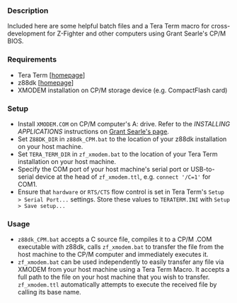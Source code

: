 ### Description
Included here are some helpful batch files and a Tera Term macro for cross-development for Z-Fighter and other computers using Grant Searle's CP/M BIOS.

### Requirements
- Tera Term [[homepage](https://ttssh2.osdn.jp/index.html.en)]
- z88dk [[homepage](https://z88dk.org/site/)]
- XMODEM installation on CP/M storage device (e.g. CompactFlash card)

### Setup
- Install `XMODEM.COM` on CP/M computer's A: drive. Refer to the *INSTALLING APPLICATIONS* instructions on [Grant Searle's page](http://searle.x10host.com/cpm/index.html).
- Set `Z88DK_DIR` in `z88dk_CPM.bat` to the location of your z88dk installation on your host machine.
- Set `TERA_TERM_DIR` in `zf_xmodem.bat` to the location of your Tera Term installation on your host machine.
- Specify the COM port of your host machine's serial port or USB-to-serial device at the head of `zf_xmodem.ttl`, e.g. `connect '/C=1'` for COM1.
- Ensure that `hardware` or `RTS/CTS` flow control is set in Tera Term's `Setup > Serial Port...` settings. Store these values to `TERATERM.INI` with `Setup > Save setup...`

### Usage
- `z88dk_CPM.bat` accepts a C source file, compiles it to a CP/M .COM executable with z88dk, calls `zf_xmodem.bat` to transfer the file from the host machine to the CP/M computer and immediately executes it.
- `zf_xmodem.bat` can be used independently to easily transfer any file via XMODEM from your host machine using a Tera Term Macro. It accepts a full path to the file on your host machine that you wish to transfer. `zf_xmodem.ttl` automatically attempts to execute the received file by calling its base name.
